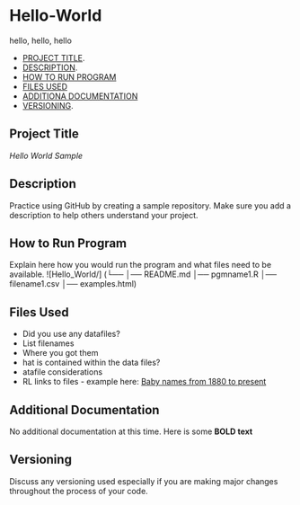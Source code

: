 # Hello-World
hello, hello, hello


- [PROJECT TITLE](#Project-Title).
- [DESCRIPTION](Description).
- [HOW TO RUN PROGRAM](#How-to-run-program)
- [FILES USED](#files-used)
- [ADDITIONA DOCUMENTATION](#additional-documentation)
- [VERSIONING](#versioning).

## Project Title

*Hello World Sample*

## Description
Practice using GitHub by creating a sample repository. Make sure you add a description to help others understand your project. 

## How to Run Program
Explain here how you would run the program and what files need to be available.
![Hello_World/]
(└── 
    │── README.md
    │── pgmname1.R
    │── filename1.csv
    │── examples.html)
   
## Files Used
- Did you use any datafiles?
- List filenames
-  Where you got them
-  hat is contained within the data files?
-  atafile considerations
-  RL links to files - example here: [Baby names from 1880 to present](https://catalog.data.gov/dataset/baby-names-from-social-security-card-applications-national-level-data)

## Additional Documentation
No additional documentation at this time. Here is some **BOLD text**

## Versioning
Discuss any versioning used especially if you are making major changes throughout the process of your code.
